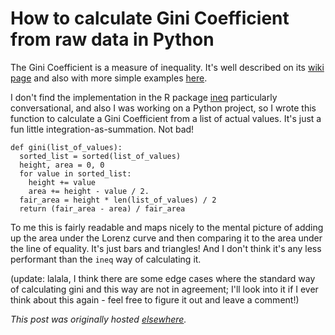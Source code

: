 # How to calculate Gini Coefficient from raw data in Python


The Gini Coefficient is a measure of inequality. It's well described on its <a href="http://en.wikipedia.org/wiki/Gini_coefficient">wiki page</a> and also with more simple examples <a href="http://www.intmath.com/blog/the-gini-coefficient-of-wealth-distribution/4187">here</a>.

I don't find the implementation in the R package <a href="http://cran.r-project.org/web/packages/ineq/index.html">ineq</a> particularly conversational, and also I was working on a Python project, so I wrote this function to calculate a Gini Coefficient from a list of actual values. It's just a fun little integration-as-summation. Not bad!

```
def gini(list_of_values):
  sorted_list = sorted(list_of_values)
  height, area = 0, 0
  for value in sorted_list:
    height += value
    area += height - value / 2.
  fair_area = height * len(list_of_values) / 2
  return (fair_area - area) / fair_area
```

To me this is fairly readable and maps nicely to the mental picture of adding up the area under the Lorenz curve and then comparing it to the area under the line of equality. It's just bars and triangles! And I don't think it's any less performant than the <code>ineq</code> way of calculating it.

(update: lalala, I think there are some edge cases where the standard way of calculating gini and this way are not in agreement; I'll look into it if I ever think about this again - feel free to figure it out and leave a comment!)



*This post was originally hosted [elsewhere](https://planspacedotorg.wordpress.com/2013/06/21/how-to-calculate-gini-coefficient-from-raw-data-in-python/).*
